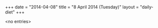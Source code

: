 +++
date = "2014-04-08"
title = "8 April 2014 (Tuesday)"
layout = "daily-diet"
+++


\<no entries\>
